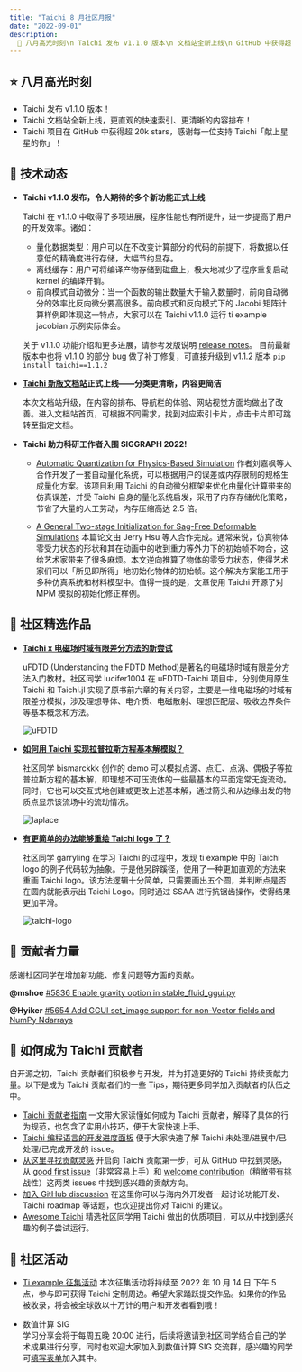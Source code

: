 ```yaml
---
title: "Taichi 8 月社区月报"
date: "2022-09-01"
description:
  📌 八月高光时刻\n Taichi 发布 v1.1.0 版本\n 文档站全新上线\n GitHub 中获得超 20k stars
---
```



## ⭐️ 八月高光时刻
- Taichi 发布 v1.1.0 版本！
- Taichi 文档站全新上线，更直观的快速索引、更清晰的内容排布！
- Taichi 项目在 GitHub 中获得超 20k stars，感谢每一位支持 Taichi「献上星星的你」！
  
## 🔧 技术动态
- **Taichi v1.1.0 发布，令人期待的多个新功能正式上线**

    Taichi 在 v1.1.0 中取得了多项进展，程序性能也有所提升，进一步提高了用户的开发效率。诸如： 
  - 量化数据类型：用户可以在不改变计算部分的代码的前提下，将数据以任意低的精确度进行存储，大幅节约显存。
  - 离线缓存：用户可将编译产物存储到磁盘上，极大地减少了程序重复启动 kernel 的编译开销。
  - 前向模式自动微分：当一个函数的输出数量大于输入数量时，前向自动微分的效率比反向微分要高很多。前向模式和反向模式下的 Jacobi 矩阵计算样例即体现这一特点，大家可以在 Taichi v1.1.0 运行 ti example jacobian 示例实际体会。
  
  关于 v1.1.0 功能介绍和更多进展，请参考发版说明 [release notes](https://mp.weixin.qq.com/s?__biz=MzkzNDI3NDY4Mw==&mid=2247502082&idx=1&sn=e7cad8c09a6af9539a64a4ec4ac6b58a&chksm=c2bd3a16f5cab300b58d81942bf74138552acb4e4c4658a3d6b53107441fe685f6579f3cdcfa&scene=21#wechat_redirect)。 
  目前最新版本中也将 v1.1.0 的部分 bug 做了补丁修复，可直接升级到 v1.1.2 版本 `pip install taichi==1.1.2`
  

- **[Taichi 新版文档站](https://docs.taichi-lang.org)正式上线——分类更清晰，内容更简洁** 

  本次文档站升级，在内容的排布、导航栏的体验、网站视觉方面均做出了改善。进入文档站首页，可根据不同需求，找到对应索引卡片，点击卡片即可跳转至指定文档。
  

- **Taichi 助力科研工作者入围 SIGGRAPH 2022!** 
  
  - [Automatic Quantization for Physics-Based Simulation](https://arxiv.org/pdf/2207.04658.pdf)
  作者刘嘉枫等人合作开发了一套自动量化系统，可以根据用户的误差或内存限制的规格生成量化方案。该项目利用 Taichi 的自动微分框架来优化由量化计算带来的仿真误差，并受 Taichi 自身的量化系统启发，采用了内存存储优化策略，节省了大量的人工劳动，内存压缩高达 2.5 倍。 

  - [A General Two-stage Initialization for Sag-Free Deformable Simulations](https://graphics.cs.utah.edu/research/projects/sag-free-simulations/sig22_sagfree_sim.pdf)
  本篇论文由 Jerry Hsu 等人合作完成。通常来说，仿真物体零受力状态的形状和其在动画中的收到重力等外力下的初始帧不吻合，这给艺术家带来了很多麻烦。本文逆向推算了物体的零受力状态，使得艺术家们可以「所见即所得」地初始化物体的初始帧。这个解决方案能工用于多种仿真系统和材料模型中。值得一提的是，文章使用 Taichi 开源了对 MPM 模拟的初始化修正样例。 


## 🌟 社区精选作品
- **[Taichi x 电磁场时域有限差分方法的新尝试 ](https://github.com/lucifer1004/uFDTD-Taichi)**

   uFDTD (Understanding the FDTD Method)是著名的电磁场时域有限差分方法入门教材。社区同学 lucifer1004 在 uFDTD-Taichi 项目中，分别使用原生 Taichi 和 Taichi.jl 实现了原书前六章的有关内容，主要是一维电磁场的时域有限差分模拟，涉及理想导体、电介质、电磁散射、理想匹配层、吸收边界条件等基本概念和方法。 
   
  ![uFDTD](https://github.com/lucywsq/docs.taichi.graphics/blob/master/website/newsletter/en/08/pics/1d_bare_bones.gif)


- **[如何用 Taichi 实现拉普拉斯方程基本解模拟？](https://forum.taichi.graphics/t/topic/2879/9)**

   社区同学 bismarckkk 创作的 demo 可以模拟点源、点汇、点涡、偶极子等拉普拉斯方程的基本解，即理想不可压流体的一些最基本的平面定常无旋流动。同时，它也可以交互式地创建或更改上述基本解，通过箭头和从边缘出发的物质点显示该流场中的流动情况。 
   
  ![laplace](https://github.com/lucywsq/docs.taichi.graphics/blob/master/website/newsletter/en/08/pics/laplace.gif)
  
  
- **[有更简单的办法能够重绘 Taichi logo 了？](https://github.com/lgyStoic/taichi_rotation)**

   社区同学 garryling 在学习 Taichi 的过程中，发现 ti example 中的 Taichi logo 的例子代码较为抽象。于是他另辟蹊径，使用了一种更加直观的方法来重画 Taichi logo。该方法逻辑十分简单，只需要画出五个圆，并判断点是否在圆内就能表示出 Taichi Logo。同时通过 SSAA 进行抗锯齿操作，使得结果更加平滑。 
  
  ![taichi-logo](https://github.com/lucywsq/docs.taichi.graphics/blob/master/website/newsletter/en/08/pics/taichi_logo.gif)


## 💪 贡献者力量
   感谢社区同学在增加新功能、修复问题等方面的贡献。 
  
   **@mshoe**  [#5836 Enable gravity option in stable_fluid_ggui.py](https://github.com/taichi-dev/taichi/pull/5836)
   
   **@Hyiker** [#5654 Add GGUI set_image support for non-Vector fields and NumPy Ndarrays](https://github.com/taichi-dev/taichi/pull/5654) 
  
  
## 🔧 如何成为 Taichi 贡献者
   自开源之初，Taichi 贡献者们积极参与开发，并为打造更好的 Taichi 持续贡献力量。以下是成为 Taichi 贡献者们的一些 Tips，期待更多同学加入贡献者的队伍之中。
 - [Taichi 贡献者指南](https://docs.taichi-lang.org/docs/contributor_guide)
   一文带大家读懂如何成为 Taichi 贡献者，解释了具体的行为规范，也包含了实用小技巧，便于大家快速上手。
 - [Taichi 编程语言的开发进度面板](https://github.com/orgs/taichi-dev/projects/1)
   便于大家快速了解 Taichi 未处理/进展中/已处理/已完成开发的 issue。 
 - [从这里寻找贡献灵感](https://github.com/taichi-dev/taichi/contribute)
   开启向 Taichi 贡献第一步，可从 GitHub 中找到灵感，从 [good first issue](https://github.com/taichi-dev/taichi/issues?q=is%3Aopen+is%3Aissue+label%3A%22good+first+issue%22)（非常容易上手）和 [welcome contribution](https://github.com/taichi-dev/taichi/issues?q=is%3Aopen+is%3Aissue+label%3A%22welcome+contribution%22)（稍微带有挑战性）这两类 issues 中找到感兴趣的贡献方向。 
 - [加入 GitHub discussion](https://github.com/taichi-dev/taichi/discussions)
   在这里你可以与海内外开发者一起讨论功能开发、Taichi roadmap 等话题，也欢迎提出你对 Taichi 的建议。 
 - [Awesome Taichi](https://github.com/taichi-dev/awesome-taichi)
   精选社区同学用 Taichi 做出的优质项目，可以从中找到感兴趣的例子尝试运行。 


## 📢 社区活动
-  [Ti example 征集活动](https://forum.taichi.graphics/t/ti-example/2872) 
   本次征集活动将持续至 2022 年 10 月 14 日 下午 5 点，参与即可获得 Taichi 定制周边。希望大家踊跃提交作品。如果你的作品被收录，将会被全球数以十万计的用户和开发者看到哦！ 

-  数值计算 SIG  
   学习分享会将于每周五晚 20:00 进行，后续将邀请到社区同学结合自己的学术成果进行分享，同时也欢迎大家加入到数值计算 SIG 交流群，感兴趣的同学可[填写表单](https://love3d.wjx.cn/vm/PX0LrrP.aspx?udsid=791245)加入其中。
  
